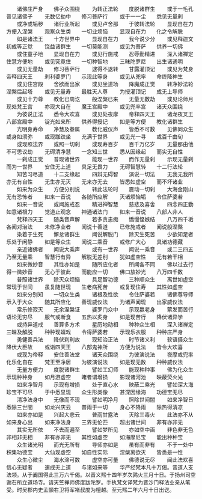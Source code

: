 <!-- { "loadSidebar": true } -->
　　诸佛庄严身　　佛子众围绕
　　为转正法轮　　度脱诸群生
　　或于一毛孔　　普见诸佛子
　　无数亿劫中　　修习菩萨行
　　或于一一尘　　悉见无量刹
　　或净或垢秽　　诸行业所起
　　或见卢舍那　　于彼转法轮
　　显现自在力　　方便入涅槃
　　观察众生类　　一切业烦恼
　　显现自在力　　化之令解脱
　　如是诸法王　　十方世界中
　　显现自在力　　我今说少分
　　或见释迦文　　初成等正觉
　　饶益诸群生　　一切莫能测
　　或见为菩萨　　供养一切佛
　　或住童子地　　显现自在力
　　或见行施戒　　忍辱勤精进
　　深入诸禅定　　住慧方便地
　　或见究竟住　　一切种智地
　　三昧陀罗尼　　出生诸通明
　　或见无量劫　　修习菩萨行
　　逮得不退转　　甘露灌顶记
　　或见为梵身　　帝释四天王
　　刹利婆罗门　　示现此等身
　　或见从兜率　　命终降神生
　　或见住宫殿　　舍欲而出家
　　或见坐道场　　降魔成正觉
　　转净妙法轮　　涅槃后起塔
　　或见无量寿　　最胜天人尊
　　为授灌顶记　　成无上导师
　　或见十力尊　　教化已周讫
　　般涅槃已来　　无量无数劫
　　或见论师月　　现处梵王宫
　　亦现大自在　　魔王宫殿中
　　或见兜率宫　　诸天众围绕
　　为彼说正法　　悉令大欢喜
　　或见处夜摩　　帝释四天王
　　诸龙夜叉王　　八部宫殿中
　　锭光如来所　　供养得授记
　　如是等方便　　教化诸群生
　　光明身寿命　　净慧及眷属
　　教化威仪声　　皆悉不可数
　　见佛同众生　　或身如须弥
　　或现跏趺坐　　充满于世界
　　或见光一寻　　或百千由旬
　　或现照法界　　或照一切刹
　　或现寿百岁　　百千万亿岁
　　无量那由他　　不可思议劫
　　无碍清净慧　　一念知三世
　　悉从因缘起　　而实无自性
　　一刹成正觉　　普现诸世界
　　能现一世界　　而作无量刹
　　示现无量刹　　而为一世界
　　安住无上道　　具足无畏力
　　无碍智慧转　　十二行法轮
　　知苦习尽道　　十二支缘起
　　四辩无碍智　　演说一切法
　　无我无我所　　亦无有自性
　　无生亦无灭　　无来亦无去
　　皆悉如虚空　　而不坏诸业
　　如来为众生　　方便分别说
　　转此法轮时　　震动一切刹
　　大海金刚山　　无有恐怖者
　　如来一音说　　各随所应解
　　灭诸烦恼垢　　令住萨婆若
　　如来一音说　　或闻施戒忍
　　精进禅智慧　　慈悲及喜舍
　　四念四正勤　　如意诸根力
　　觉道止观念　　神通诸法门
　　如来一音说　　八部人非人
　　梵释四天王　　随类音声解
　　若多贪恚痴　　憍慢悭嫉结
　　八万四千垢　　各闻对治法
　　未修净业者　　闻说十善道
　　已修施戒者　　闻说般涅槃
　　染着于生死　　懈怠诸群生
　　闻说解脱门　　除灭生死苦
　　少欲知足者　　乐处于闲静
　　如是等众生　　闻说二乘音
　　或修广大心　　具诸功德藏
　　亲近诸佛者　　闻说大乘声
　　或有一世界　　闻说一乘音
　　或二三四五　　乃至无量乘
　　智慧行有异　　解脱无差别
　　犹如虚空性　　无有若干相
　　如来微妙音　　其性亦如是
　　随所应化者　　所闻各不同
　　佛以过去行　　得一微妙音
　　无心于彼此　　而能应一切
　　佛口放妙光　　八万四千数
　　普照诸世界　　除灭众烦恼
　　具足智功德　　三种顺众生
　　离世如虚空　　常现于世间
　　虽复随世现　　生老病死苦
　　或复现住寿　　其性如虚空
　　如来分别知　　一切众生类
　　诸根及性欲　　令住萨婆若
　　诸佛尊导师　　示入于大众
　　随其所应化　　善现威仪法
　　为诸声闻现　　出家威仪法
　　常乐修寂灭　　无余涅槃证
　　婆罗门众中　　示现羸老身
　　萦发而苦行　　语论无穷尽
　　服气或断食　　五热以炙身
　　如是现苦行　　降伏诸异学
　　或持异道戒　　善算多方术
　　星历地动相　　种种众生相
　　深入诸禅定　　三昧及解脱
　　种种现嬉戏　　令得萨婆若
　　示现乐衣服　　种种庄严身
　　勇健善兵法　　降伏刹利故
　　现知治正法　　时节诸义利
　　软语摄众生　　降伏大臣故
　　或诣四天王　　八部鬼神所
　　方便为说法　　皆令大欢喜
　　或现为帝释　　安住善法堂
　　诸天众围绕　　为彼演说法
　　夜摩或兜率　　化乐化自在
　　梵王至净居　　为彼演说法
　　如是现无数　　种种威仪法
　　无量方便力　　度脱诸群生
　　譬如工幻师　　能现种种事
　　佛为化众生　　示现种种身
　　如月游虚空　　睹者谓增损
　　影现诸河池　　映蔽荧火光
　　如来净智月　　示现有增损
　　处于直心水　　映蔽二乘光
　　譬如深大海　　珍宝不可尽
　　于中悉显现　　众生形类像
　　甚深因缘海　　功德宝无尽
　　清净法身中　　无像而不现
　　譬如明净月　　照除世间闇
　　如来净智日　　悉除三世闇
　　如龙兴庆云　　普雨于一切
　　身心不降雨　　除热得清凉
　　如来亦如是　　兴起大悲云
　　普雨甘露法　　灭除三毒火
　　此法亦不从　　如来身心出
　　如来净法身　　三界无伦匹
　　超出诸世间　　非有亦非无
　　其实无所依　　不去而遍至
　　譬如梦所见　　亦如空中画
　　非色非无色　　非相非无相
　　非有亦非无　　其性如虚空
　　如海摩尼宝　　能出种种宝
　　众生诸光明　　而光无所有
　　导师亦如是　　虽有而非有
　　不于一处中　　积集功德宝
　　大仙现虚空　　如自性实际
　　涅槃离欲灭　　皆悉是一性
　　众生心微尘　　海水渧可数
　　虚空亦可量　　佛德说无尽
　　闻此法欢喜　　信心无疑者
　　速成无上道　　与诸如来等
　　华严经梵本凡十万偈。昔道人支法领。从于阗国得此三万六千偈。以晋义熙十四年岁次鹑火三月十日。于扬州司空谢石所立道场寺。请天竺禅师佛度跋陀罗。手执梵文译梵为晋沙门释法业亲从笔受。时吴郡内史孟顗右卫将军褚叔度为檀越。至元熙二年六月十日出讫。

